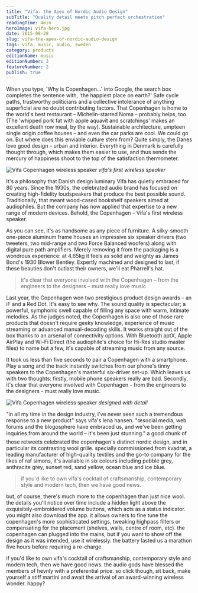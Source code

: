 ```yaml
---
title: "Vifa: the Apex of Nordic Audio Design"
subTitle: "Quality detail meets pitch perfect orchestration"
readingTime: 4min
heroImage: vifa-hero.jpg
date: 2015-08-28
slug: vifa-the-apex-of-nordic-audio-design
tags: vifa, music, audio, sweden
category: products
editionName: music
editionNumber: 3
featureNumber: 2
publish: true
---
```


When you type, 'Why is Copenhagen...' into Google, the search box completes the sentence with, 'the happiest place on earth?' Safe cycle paths, trustworthy politicians and a collective intolerance of anything superficial are no doubt contributing factors. That Copenhagen is home to the world's best restaurant  – Michelin-starred Noma – probably helps, too. (The 'whipped pork fat with apple aquavit and scratchings' makes an excellent death row meal, by the way). Sustainable architecture, umpteen single origin coffee houses – and even the car parks are cool. We could go on. But where does this enviable culture stem from? Quite simply, the Danes love good design – urban and interior. Everything in Denmark is carefully thought through, which makes them easier to use, and thus sends the mercury of happiness shoot to the top of the satisfaction thermometer.

![Vifa Copenhagen wireless speaker](vifa-copenhagen.jpg "Vifa Copenhagen wireless speaker")
*vifa's first wireless speaker*

It's a philosophy that Danish design luminary Vifa has quietly embraced for 80 years. Since the 1930s, the celebrated audio brand has focused on creating high-fidelity loudspeakers that produce the best possible sound. Traditionally, that meant wood-cased bookshelf speakers aimed at audiophiles. But the company has now applied that expertise to a new range of modern devices. Behold, the Copenhagen – Vifa's first wireless speaker.

As you can see, it's as handsome as any piece of furniture. A silky-smooth one-piece aluminum frame houses an impressive six speaker drivers (two tweeters, two mid-range and two Force Balanced woofers) along with digital pure path amplifiers. Merely removing it from the packaging is a wondrous experience: at 4.65kg it feels as solid and weighty as James Bond's 1930 Blower Bentley. Expertly machined and designed to last, if these beauties don't outlast their owners, we'll eat Pharrell's hat.

>it's clear that everyone involved with the Copenhagen – from the engineers to the designers – must really love music

Last year, the Copenhagen won two prestigious product design awards – an iF and a Red Dot. It's easy to see why. The sound quality is spectacular; a powerful, symphonic swell capable of filling any space with warm, intimate melodies. As the judges noted, the Copenhagen is also one of those rare products that doesn't require geeky knowledge, experience of music streaming or advanced manual-decoding skills. It works straight out of the box thanks to an arsenal of connectivity options. With Bluetooth aptX, Apple AirPlay and Wi-Fi Direct (the audiophile's choice for Hi-Res studio master files) to name but a few, it's capable of streaming music from any source.

It took us less than five seconds to pair a Copenhagen with a smartphone. Play a song and the track instantly switches from our phone's tinny speakers to the Copenhagen's masterful six-driver set-up. Which leaves us with two thoughts: firstly, mobile phone speakers really are bad. Secondly, it's clear that everyone involved with Copenhagen - from the engineers to the designers - must really love music.

![Vifa Copenhagen wireless speaker](vifa-copenhagen-stairs.jpg "Vifa Copenhagen wireless speaker")
*designed with detail*


"in all my time in the design industry, i've never seen such a tremendous response to a new product" says vifa's lena hansen. "œsocial media, web forums and the blogosphere have embraced us, and we've been getting inquiries from around the world – it's been just stunning." a good chunk of those retweets celebrated the copenhagen's distinct nordic design, and in particular its contrasting wool grille. specially commissioned from kvadrat, a leading manufacturer of high-quality textiles and the go-to company for the likes of raf simons, it's available in six colours including pebble grey, anthracite grey, sunset red, sand yellow, ocean blue and ice blue.

> if you'd like to own vifa's cocktail of craftsmanship, contemporary style and modern tech, then we have good news.

but, of course, there's much more to the copenhagen than just nice wool. the details you'll notice over time include a hidden light above the exquisitely-embroidered volume buttons, which acts as a status indicator. you might also download the app. it allows owners to fine tune the copenhagen's more sophisticated settings, tweaking highpass filters or compensating for the placement (shelves, walls, centre of room, etc). the copenhagen can plugged into the mains, but if you want to show off the design as it was intended, use it wirelessly. the battery lasted us a marathon five hours before requiring a re-charge.

if you'd like to own vifa's cocktail of craftsmanship, contemporary style and modern tech, then we have good news. the audio gods have blessed the members of hevnly with a preferential price. so click though, sit back, make yourself a stiff martini and await the arrival of an award-winning wireless wonder. happy?
